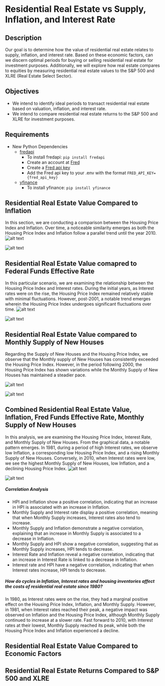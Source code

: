 # Residential Real Estate vs Supply, Inflation, and Interest Rate

## Description
Our goal is to determine how the value of residential real estate relates to supply, inflation, and interest rate.  Based on these economic factors, can we discern optimal periods for buying or selling residential real estate for investment purposes.  Additionally, we will explore how real estate compares to equities by measuring residential real estate values to the S&P 500 and XLRE (Real Estate Select Sector).

## Objectives
 - We intend to identify ideal periods to transact residential real estate based on valuation, inflation, and interest rate.
 - We intend to compare residential real estate returns to the S&P 500 and XLRE for investment purposes.

## Requirements
 - New Python Dependencies
    - [fredapi](https://github.com/mortada/fredapi)
        - To install fredapi: `pip install fredapi`
        - Create an account at [Fred](https://fred.stlouisfed.org/)
        - Create a [Fred api key](https://fredaccount.stlouisfed.org/apikeys)
        - Add the Fred api key to your .env with the format `FRED_API_KEY={fred_api_key}`
    - [yfinance](https://github.com/ranaroussi/yfinance)
        - To install yfinance: `pip install yfinance`

## Residential Real Estate Value Compared to Inflation
In this section, we are conducting a comparison between the Housing Price Index and Inflation. Over time, a noticeable similarity emerges as both the Housing Price Index and Inflation follow a parallel trend until the year 2010.
![alt text](https://github.com/devinrosen/project1_group1/blob/main/images/Inflation%20and%20HPI.png?raw=true)

![alt text](https://github.com/devinrosen/project1_group1/blob/main/images/Inflation%20and%20HPI%20Analysis.png?raw=ture)

## Residential Real Estate Value comapred to Federal Funds Effective Rate
In this particular scenario, we are examining the relationship between the Housing Price Index and Interest rates. During the initial years, as Interest rates were on the rise, the Housing Price Index remained relatively stable with minimal fluctuations. However, post-2001, a notable trend emerges wherein the Housing Price Index undergoes significant fluctuations over time.
![alt text](https://github.com/devinrosen/project1_group1/blob/main/images/Interest%20Rate%20and%20HPI.png?raw=true)

![alt text](https://github.com/devinrosen/project1_group1/blob/main/images/Interest%20Rate%20and%20HPI%20Analysis.png?raw=true)


## Residential Real Estate Value compared to Monthly Supply of New Houses
Regarding the Supply of New Houses and the Housing Price Index, we observe that the Monthly supply of New Houses has consistently exceeded the Housing Price Index. However, in the period following 2000, the Housing Price Index has shown variations while the Monthly Supply of New Houses has maintained a steadier pace.

![alt text](https://github.com/devinrosen/project1_group1/blob/main/images/Monthly%20Supply%20New%20House%20and%20HPI.png?raw=true)

![alt text](https://github.com/devinrosen/project1_group1/blob/main/images/House%20Monthly%20Supply%20and%20HPI%20Analysis.png?raw=true)


## Combined Residential Real Estate Value, Inflation, Fred Funds Effective Rate, Monthly Supply of New Houses
In this analysis, we are examining the Housing Price Index, Interest Rate, and Monthly Supply of New Houses. From the graphical data, a notable pattern emerges. In 1981, during a period of high Interest rates, we observe low Inflation, a corresponding low Housing Price Index, and a rising Monthly Supply of New Houses. Conversely, in 2010, when Interest rates were low, we see the highest Monthly Supply of New Houses, low Inflation, and a declining Housing Price Index.
![alt text](https://github.com/devinrosen/project1_group1/blob/main/images/Combined%20Dataframe.png?raw=true)

![alt text](https://github.com/devinrosen/project1_group1/blob/main/images/Correlation.png?raw=true)

##### Correlation Analysis
*	HPI and Inflation show a positive correlation, indicating that an increase in HPI is associated with an increase in Inflation.
*	Monthly Supply and Interest rate display a positive correlation, meaning that when Monthly Supply increases, Interest rates also tend to increase.
*	Monthly Supply and Inflation demonstrate a negative correlation, explaining that an increase in Monthly Supply is associated to a decrease in Inflation.
*	Monthly Supply and HPI show a negative correlation, suggesting that as Monthly Supply increases, HPI tends to decrease.
*	Interest Rate and Inflation reveal a negative correlation, indicating that an increase in Interest Rate is linked to a decrease in Inflation.
*	Interest rate and HPI have a negative correlation, indicating that when Interest rates increase, HPI tends to decrease.


##### How do cycles in Inflation, Interest rates and housing inventories affect the costs of residential real estate since 1980?
In 1980, as Interest rates were on the rise, they had a marginal positive effect on the Housing Price Index, Inflation, and Monthly Supply. However, in 1981, when Interest rates reached their peak, a negative impact was observed on Inflation and the Housing Price Index, although Monthly Supply continued to increase at a slower rate. Fast forward to 2010, with Interest rates at their lowest, Monthly Supply reached its peak, while both the Housing Price Index and Inflation experienced a decline.

## Residential Real Estate Value Compared to Economic Factors

## Residential Real Estate Returns Compared to S&P 500 and XLRE
